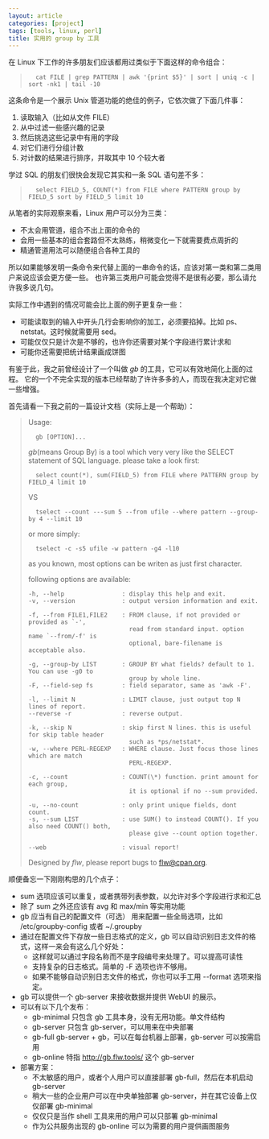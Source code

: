 ```yaml
---
layout: article
categories: [project]
tags: [tools, linux, perl]
title: 实用的 group by 工具
---
```


在 Linux 下工作的许多朋友们应该都用过类似于下面这样的命令组合：

>       cat FILE | grep PATTERN | awk '{print $5}' | sort | uniq -c | sort -nk1 | tail -10

这条命令是一个展示 Unix 管道功能的绝佳的例子，它依次做了下面几件事：

1. 读取输入（比如从文件 FILE）
2. 从中过滤一些感兴趣的记录
3. 然后挑选这些记录中有用的字段
4. 对它们进行分组计数
5. 对计数的结果进行排序，并取其中 10 个较大者

学过 SQL 的朋友们很快会发现它其实和一条 SQL 语句差不多：

>       select FIELD_5, COUNT(*) from FILE where PATTERN group by FIELD_5 sort by FIELD_5 limit 10

从笔者的实际观察来看，Linux 用户可以分为三类：

* 不太会用管道，组合不出上面的命令的
* 会用一些基本的组合套路但不太熟练，稍微变化一下就需要费点周折的
* 精通管道用法可以随便组合各种工具的

所以如果能够发明一条命令来代替上面的一串命令的话，应该对第一类和第二类用户来说应该会更方便一些。
也许第三类用户可能会觉得不是很有必要，那么请允许我多说几句。

实际工作中遇到的情况可能会比上面的例子更复杂一些：

* 可能读取到的输入中开头几行会影响你的加工，必须要掐掉。比如 ps、netstat。这时候就需要用 sed。
* 可能仅仅只是计次是不够的，也许你还需要对某个字段进行累计求和
* 可能你还需要把统计结果画成饼图

有鉴于此，我之前曾经设计了一个叫做 *gb* 的工具，它可以有效地简化上面的过程。
它的一个不完全实现的版本已经帮助了许许多多的人，而现在我决定对它做一些增强。

首先请看一下我之前的一篇设计文档（实际上是一个帮助）：

> Usage:
>
>       gb [OPTION]...
>
> *gb*(means Group By) is a tool which very very like the SELECT statement of SQL language.
> please take a look first:
>
>       select count(*), sum(FIELD_5) from FILE where PATTERN group by FIELD_4 limit 10
>
> VS
>
>       tselect --count ---sum 5 --from ufile --where pattern --group-by 4 --limit 10
>
> or more simply:
>
>       tselect -c -s5 ufile -w pattern -g4 -l10
>
> as you known, most options can be writen as just first character.
>
> following options are available:
>
>     -h, --help                : display this help and exit.
>     -v, --version             : output version information and exit.
>
>     -f, --from FILE1,FILE2    : FROM clause, if not provided or provided as `-',
>                                 read from standard input. option name `--from/-f' is
>                                 optional, bare-filename is acceptable also.
>
>     -g, --group-by LIST       : GROUP BY what fields? default to 1. You can use -g0 to
>                                 group by whole line.
>     -F, --field-sep fs        : field separator, same as 'awk -F'.
>
>     -l, --limit N             : LIMIT clause, just output top N lines of report.
>     --reverse -r              : reverse output.
>
>     -k, --skip N              : skip first N lines. this is useful for skip table header
>                                 such as *ps/netstat*.
>     -w, --where PERL-REGEXP   : WHERE clause. Just focus those lines which are match 
>                                 PERL-REGEXP.
>
>     -c, --count               : COUNT(\*) function. print amount for each group,
>                                 it is optional if no --sum provided.
>
>     -u, --no-count            : only print unique fields, dont count.
>     -s, --sum LIST            : use SUM() to instead COUNT(). If you also need COUNT() both, 
>                                 please give --count option together.
>
>     --web                     : visual report!
>
> Designed by *flw*, please report bugs to <flw@cpan.org>.

顺便备忘一下刚刚构思的几个点子：

* sum 选项应该可以重复，或者携带列表参数，以允许对多个字段进行求和汇总
* 除了 sum 之外还应该有 avg 和 max/min 等实用功能
* gb 应当有自己的配置文件（可选） 用来配置一些全局选项，比如 /etc/groupby-config 或者 ~/.groupby
* 通过在配置文件下存放一些日志格式的定义，gb 可以自动识别日志文件的格式，这样一来会有这么几个好处：
    * 这样就可以通过字段名称而不是字段编号来处理了。可以提高可读性
    * 支持复杂的日志格式。简单的 -F 选项也许不够用。
    * 如果不能够自动识别日志文件的格式，你也可以手工用 --format 选项来指定。
* gb 可以提供一个 gb-server 来接收数据并提供 WebUI 的展示。
* 可以有以下几个发布：
    * gb-minimal  只包含 gb 工具本身，没有无用功能。单文件结构
    * gb-server   只包含 gb-server，可以用来在中央部署
    * gb-full     gb-server + gb，可以在每台机器上部署，gb-server 可以按需启用
    * gb-online   特指 http://gb.flw.tools/ 这个 gb-server
* 部署方案：
    * 不太敏感的用户，或者个人用户可以直接部署 gb-full，然后在本机启动 gb-server
    * 稍大一些的企业用户可以在中央单独部署 gb-server，并在其它设备上仅仅部署 gb-minimal
    * 仅仅只是当作 shell 工具来用的用户可以只部署 gb-minimal
    * 作为公共服务出现的 gb-online 可以为需要的用户提供画图服务
